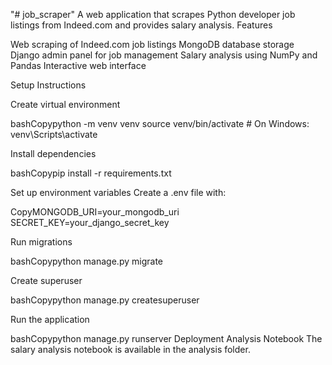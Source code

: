"# job_scraper" 
A web application that scrapes Python developer job listings from Indeed.com and provides salary analysis.
Features

Web scraping of Indeed.com job listings
MongoDB database storage
Django admin panel for job management
Salary analysis using NumPy and Pandas
Interactive web interface

Setup Instructions


Create virtual environment

bashCopypython -m venv venv
source venv/bin/activate  # On Windows: venv\Scripts\activate

Install dependencies

bashCopypip install -r requirements.txt

Set up environment variables
Create a .env file with:

CopyMONGODB_URI=your_mongodb_uri
SECRET_KEY=your_django_secret_key

Run migrations

bashCopypython manage.py migrate

Create superuser

bashCopypython manage.py createsuperuser

Run the application

bashCopypython manage.py runserver
Deployment
Analysis Notebook
The salary analysis notebook is available in the analysis folder.
